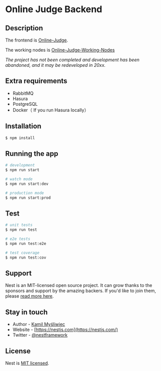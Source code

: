 # Online Judge Backend

## Description

The frontend is [Online-Judge](https://github.com/xpfxzxc/Online-Judge).

The working nodes is [Online-Judge-Working-Nodes](https://github.com/xpfxzxc/Online-Judge-Working-Nodes)

_The project has not been completed and development has been abandoned, and it may be redeveloped in 20xx._

## Extra requirements

- RabbitMQ
- Hasura
- PostgreSQL
- Docker（
  If you run Hasura locally）

## Installation

```bash
$ npm install
```

## Running the app

```bash
# development
$ npm run start

# watch mode
$ npm run start:dev

# production mode
$ npm run start:prod
```

## Test

```bash
# unit tests
$ npm run test

# e2e tests
$ npm run test:e2e

# test coverage
$ npm run test:cov
```

## Support

Nest is an MIT-licensed open source project. It can grow thanks to the sponsors and support by the amazing backers. If you'd like to join them, please [read more here](https://docs.nestjs.com/support).

## Stay in touch

- Author - [Kamil Myśliwiec](https://kamilmysliwiec.com)
- Website - [https://nestjs.com](https://nestjs.com/)
- Twitter - [@nestframework](https://twitter.com/nestframework)

## License

Nest is [MIT licensed](LICENSE).
